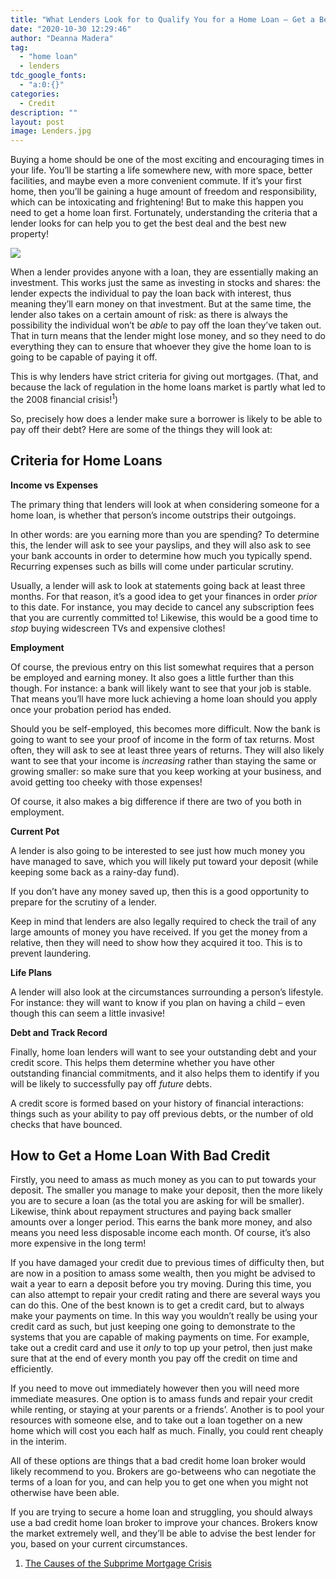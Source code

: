 ```yaml
---
title: "What Lenders Look for to Qualify You for a Home Loan – Get a Better Loan with These Tips!"
date: "2020-10-30 12:29:46"
author: "Deanna Madera"
tag:
  - "home loan"
  - lenders
tdc_google_fonts:
  - "a:0:{}"
categories:
  - Credit
description: ""
layout: post
image: Lenders.jpg
---
```


Buying a home should be one of the most exciting and encouraging times in your life. You’ll be starting a life somewhere new, with more space, better facilities, and maybe even a more convenient commute. If it’s your first home, then you’ll be gaining a huge amount of freedom and responsibility, which can be intoxicating and frightening! But to make this happen you need to get a home loan first. Fortunately, understanding the criteria that a lender looks for can help you to get the best deal and the best new property!

![](../uploads/2020/05/Lenders.jpg)

When a lender provides anyone with a loan, they are essentially making an investment. This works just the same as investing in stocks and shares: the lender expects the individual to pay the loan back with interest, thus meaning they’ll earn money on that investment. But at the same time, the lender also takes on a certain amount of risk: as there is always the possibility the individual won’t be _able_ to pay off the loan they’ve taken out. That in turn means that the lender might lose money, and so they need to do everything they can to ensure that whoever they give the home loan to is going to be capable of paying it off.

This is why lenders have strict criteria for giving out mortgages. (That, and because the lack of regulation in the home loans market is partly what led to the 2008 financial crisis!<sup>1</sup>)

So, precisely how does a lender make sure a borrower is likely to be able to pay off their debt? Here are some of the things they will look at:

## Criteria for Home Loans

**Income vs Expenses**

The primary thing that lenders will look at when considering someone for a home loan, is whether that person’s income outstrips their outgoings.

In other words: are you earning more than you are spending? To determine this, the lender will ask to see your payslips, and they will also ask to see your bank accounts in order to determine how much you typically spend. Recurring expenses such as bills will come under particular scrutiny.

Usually, a lender will ask to look at statements going back at least three months. For that reason, it’s a good idea to get your finances in order _prior_ to this date. For instance, you may decide to cancel any subscription fees that you are currently committed to! Likewise, this would be a good time to _stop_ buying widescreen TVs and expensive clothes!

**Employment**

Of course, the previous entry on this list somewhat requires that a person be employed and earning money. It also goes a little further than this though. For instance: a bank will likely want to see that your job is stable. That means you’ll have more luck achieving a home loan should you apply once your probation period has ended.

Should you be self-employed, this becomes more difficult. Now the bank is going to want to see your proof of income in the form of tax returns. Most often, they will ask to see at least three years of returns. They will also likely want to see that your income is _increasing_ rather than staying the same or growing smaller: so make sure that you keep working at your business, and avoid getting too cheeky with those expenses!

Of course, it also makes a big difference if there are two of you both in employment.

**Current Pot**

A lender is also going to be interested to see just how much money you have managed to save, which you will likely put toward your deposit (while keeping some back as a rainy-day fund).

If you don’t have any money saved up, then this is a good opportunity to prepare for the scrutiny of a lender.

Keep in mind that lenders are also legally required to check the trail of any large amounts of money you have received. If you get the money from a relative, then they will need to show how they acquired it too. This is to prevent laundering.

**Life Plans**

A lender will also look at the circumstances surrounding a person’s lifestyle. For instance: they will want to know if you plan on having a child – even though this can seem a little invasive!

**Debt and Track Record**

Finally, home loan lenders will want to see your outstanding debt and your credit score. This helps them determine whether you have other outstanding financial commitments, and it also helps them to identify if you will be likely to successfully pay off _future_ debts.

A credit score is formed based on your history of financial interactions: things such as your ability to pay off previous debts, or the number of old checks that have bounced.

## How to Get a Home Loan With Bad Credit

Firstly, you need to amass as much money as you can to put towards your deposit. The smaller you manage to make your deposit, then the more likely you are to secure a loan (as the total you are asking for will be smaller). Likewise, think about repayment structures and paying back smaller amounts over a longer period. This earns the bank more money, and also means you need less disposable income each month. Of course, it’s also more expensive in the long term!

If you have damaged your credit due to previous times of difficulty then, but are now in a position to amass some wealth, then you might be advised to wait a year to earn a deposit before you try moving. During this time, you can also attempt to repair your credit rating and there are several ways you can do this. One of the best known is to get a credit card, but to always make your payments on time. In this way you wouldn’t really be using your credit card as such, but just keeping one going to demonstrate to the systems that you are capable of making payments on time. For example, take out a credit card and use it _only_ to top up your petrol, then just make sure that at the end of every month you pay off the credit on time and efficiently.

If you need to move out immediately however then you will need more immediate measures. One option is to amass funds and repair your credit while renting, or staying at your parents or a friends’. Another is to pool your resources with someone else, and to take out a loan together on a new home which will cost you each half as much. Finally, you could rent cheaply in the interim.

All of these options are things that a bad credit home loan broker would likely recommend to you. Brokers are go-betweens who can negotiate the terms of a loan for you, and can help you to get one when you might not otherwise have been able.

If you are trying to secure a home loan and struggling, you should always use a bad credit home loan broker to improve your chances. Brokers know the market extremely well, and they’ll be able to advise the best lender for you, based on your current circumstances.

1. [The Causes of the Subprime Mortgage Crisis](https://www.thebalance.com/what-caused-the-subprime-mortgage-crisis-3305696)

